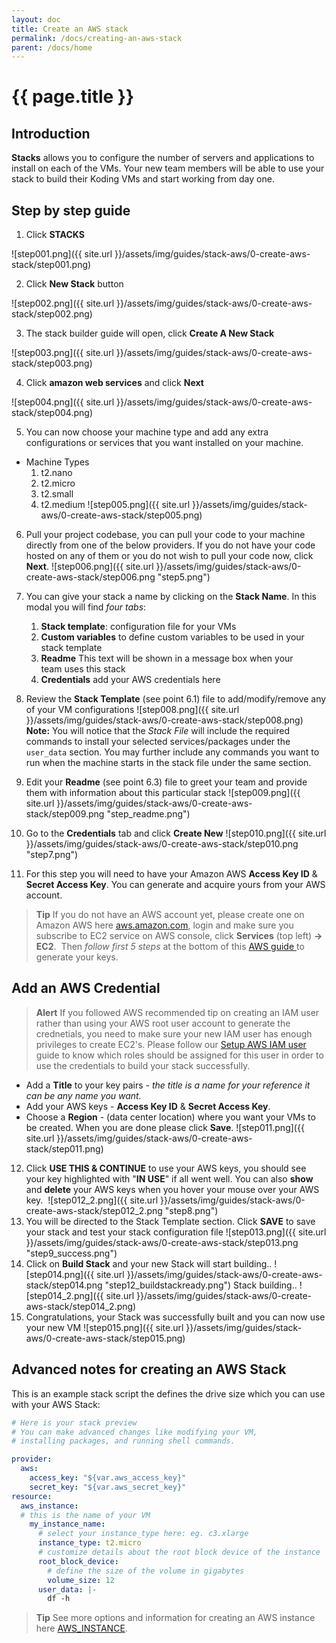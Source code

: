 ```yaml
---
layout: doc
title: Create an AWS stack
permalink: /docs/creating-an-aws-stack
parent: /docs/home
---
```


# {{ page.title }}

## Introduction

**Stacks** allows you to configure the number of servers and applications to install on each of the VMs. Your new team members will be able to use your stack to build their Koding VMs and start working from day one.

## Step by step guide

1. Click **STACKS**

![step001.png]({{ site.url }}/assets/img/guides/stack-aws/0-create-aws-stack/step001.png)

2. Click **New Stack** button

![step002.png]({{ site.url }}/assets/img/guides/stack-aws/0-create-aws-stack/step002.png)

3. The stack builder guide will open, click **Create A New Stack**

![step003.png]({{ site.url }}/assets/img/guides/stack-aws/0-create-aws-stack/step003.png)

4. Click **amazon web services** and click **Next**

![step004.png]({{ site.url }}/assets/img/guides/stack-aws/0-create-aws-stack/step004.png)

5. You can now choose your machine type and add any extra configurations or services that you want installed on your machine.
  - Machine Types
    1.  t2.nano
    2.  t2.micro
    3.  t2.small
    4.  t2.medium
    ![step005.png]({{ site.url }}/assets/img/guides/stack-aws/0-create-aws-stack/step005.png)
6.  Pull your project codebase, you can pull your code to your machine directly from one of the below providers. If you do not have your code hosted on any of them or you do not wish to pull your code now, click **Next**.
![step006.png]({{ site.url }}/assets/img/guides/stack-aws/0-create-aws-stack/step006.png "step5.png")
7.  You can give your stack a name by clicking on the **Stack Name**. In this modal you will find _four tabs_:

    1.  **Stack template**: configuration file for your VMs
    2.  **Custom variables** to define custom variables to be used in your stack template
    3.  **Readme** This text will be shown in a message box when your team uses this stack
    4.  **Credentials** add your AWS credentials here
8.  Review the **Stack Template** (see point 6.1) file to add/modify/remove any of your VM configurations
![step008.png]({{ site.url }}/assets/img/guides/stack-aws/0-create-aws-stack/step008.png)
    **Note:** You will notice that the _Stack File_ will include the required commands to install your selected services/packages under the `user_data` section. You may further include any commands you want to run when the machine starts in the stack file under the same section.
9.  Edit your **Readme** (see point 6.3) file to greet your team and provide them with information about this particular stack ![step009.png]({{ site.url }}/assets/img/guides/stack-aws/0-create-aws-stack/step009.png "step_readme.png")
10.  Go to the **Credentials** tab and click **Create New**
![step010.png]({{ site.url }}/assets/img/guides/stack-aws/0-create-aws-stack/step010.png "step7.png")
11.  For this step you will need to have your Amazon AWS **Access Key ID** & **Secret Access Key**. You can generate and acquire yours from your AWS account.

> **Tip**
> If you do not have an AWS account yet, please create one on Amazon AWS here [aws.amazon.com](http://aws.amazon.com), login and make sure you subscribe to EC2 service on AWS console, click **Services** (top left) **-> EC2**. 
> Then <span>_follow first 5 steps_ at the bottom of this [AWS guide ](http://docs.aws.amazon.com/general/latest/gr/managing-aws-access-keys.html)to generate your keys.

## Add an AWS Credential

> **Alert**
> If you followed AWS recommended tip on creating an IAM user rather than using your AWS root user account to generate the crednetials, you need to make sure your new IAM user has enough privileges to create EC2's. Please follow our [Setup AWS IAM user](/docs/setup-aws-iam-user) guide to know which roles should be assigned for this user in order to use the credentials to build your stack successfully.

- Add a **Title** to your key pairs - _the title is a name for your reference it can be any name you want._ 
- Add your AWS keys - **Access Key ID** & **Secret Access Key**.
- Choose a **Region** - (data center location) where you want your VMs to be created.
When you are done please click **Save**.
![step011.png]({{ site.url }}/assets/img/guides/stack-aws/0-create-aws-stack/step011.png)

12. Click **USE THIS & CONTINUE** to use your AWS keys, you should see your key highlighted with "**IN USE**" if all went well. You can also **show** and **delete** your AWS keys when you hover your mouse over your AWS key.  ![step012_2.png]({{ site.url }}/assets/img/guides/stack-aws/0-create-aws-stack/step012_2.png "step8.png")
13. You will be directed to the Stack Template section. Click **SAVE** to save your stack and test your stack configuration file ![step013.png]({{ site.url }}/assets/img/guides/stack-aws/0-create-aws-stack/step013.png "step9_success.png")
14. Click on **Build Stack** and your new Stack will start building.. ![step014.png]({{ site.url }}/assets/img/guides/stack-aws/0-create-aws-stack/step014.png "step12_buildstackready.png")
  Stack building.. ![step014_2.png]({{ site.url }}/assets/img/guides/stack-aws/0-create-aws-stack/step014_2.png)
15. Congratulations, your Stack was successfully built and you can now use your new VM ![step015.png]({{ site.url }}/assets/img/guides/stack-aws/0-create-aws-stack/step015.png)

## Advanced notes for creating an AWS Stack

This is an example stack script the defines the drive size which you can use with your AWS Stack:

```yaml
# Here is your stack preview
# You can make advanced changes like modifying your VM,
# installing packages, and running shell commands.

provider:
  aws:
    access_key: "${var.aws_access_key}"
    secret_key: "${var.aws_secret_key}"
resource:
  aws_instance:
  # this is the name of your VM
    my_instance_name:
      # select your instance_type here: eg. c3.xlarge
      instance_type: t2.micro
      # customize details about the root block device of the instance
      root_block_device:
        # define the size of the volume in gigabytes
        volume_size: 12
      user_data: |-
        df -h
```

> **Tip**
> See more options and information for creating an AWS instance here [AWS_INSTANCE](/docs/aws_instance).
